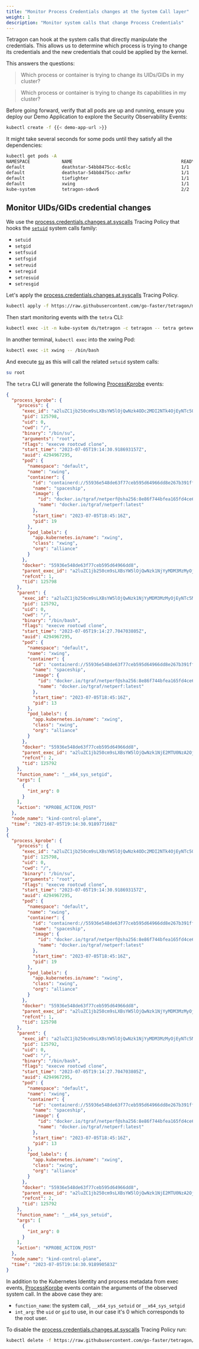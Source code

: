 ```yaml
---
title: "Monitor Process Credentials changes at the System Call layer"
weight: 1
description: "Monitor system calls that change Process Credentials"
---
```


Tetragon can hook at the system calls that directly manipulate the credentials.
This allows us to determine which process is trying to change its credentials
and the new credentials that could be applied by the kernel.

This answers the questions:

> Which process or container is trying to change its UIDs/GIDs in my cluster?

> Which process or container is trying to change its capabilities in my
> cluster?

Before going forward, verify that all pods are up and running, ensure you
deploy our Demo Application to explore the Security Observability Events:

```bash
kubectl create -f {{< demo-app-url >}}
```

It might take several seconds for some pods until they satisfy all the dependencies:

```bash
kubectl get pods -A
NAMESPACE            NAME                                         READY   STATUS    RESTARTS   AGE
default              deathstar-54bb8475cc-6c6lc                   1/1     Running   0          2m54s
default              deathstar-54bb8475cc-zmfkr                   1/1     Running   0          2m54s
default              tiefighter                                   1/1     Running   0          2m54s
default              xwing                                        1/1     Running   0          2m54s
kube-system          tetragon-sdwv6                               2/2     Running   0          27m
```

## Monitor UIDs/GIDs credential changes

We use the
[process.credentials.changes.at.syscalls](https://raw.githubusercontent.com/go-faster/tetragon/main/examples/tracingpolicy/process-credentials/process.credentials.changes.at.syscalls.yaml)
Tracing Policy that hooks the
[`setuid`](https://man7.org/linux/man-pages/man2/setuid.2.html) system calls
family:

- `setuid`
- `setgid`
- `setfsuid`
- `setfsgid`
- `setreuid`
- `setregid`
- `setresuid`
- `setresgid`

Let's apply the [process.credentials.changes.at.syscalls](https://raw.githubusercontent.com/go-faster/tetragon/main/examples/tracingpolicy/process-credentials/process.credentials.changes.at.syscalls.yaml) Tracing Policy.

```bash
kubectl apply -f https://raw.githubusercontent.com/go-faster/tetragon/main/examples/tracingpolicy/process-credentials/process.credentials.changes.at.syscalls.yaml
```

Then start monitoring events with the `tetra` CLI:
```bash
kubectl exec -it -n kube-system ds/tetragon -c tetragon -- tetra getevents
```

In another terminal, `kubectl exec` into the xwing Pod:

```bash
kubectl exec -it xwing -- /bin/bash
```

And execute [su](https://en.wikipedia.org/wiki/Su_(Unix)) as this will call the
related `setuid` system calls:

```bash
su root
```

The `tetra` CLI will generate the following [ProcessKprobe](https://tetragon.cilium.io/docs/reference/grpc-api/#processkprobe) events:

```json
{
  "process_kprobe": {
    "process": {
      "exec_id": "a2luZC1jb250cm9sLXBsYW5lOjQwNzk4ODc2MDI2NTk4OjEyNTc5OA==",
      "pid": 125798,
      "uid": 0,
      "cwd": "/",
      "binary": "/bin/su",
      "arguments": "root",
      "flags": "execve rootcwd clone",
      "start_time": "2023-07-05T19:14:30.918693157Z",
      "auid": 4294967295,
      "pod": {
        "namespace": "default",
        "name": "xwing",
        "container": {
          "id": "containerd://55936e548de63f77ceb595d64966dd8e267b391ff0ef63b26c17eb8c2f6510be",
          "name": "spaceship",
          "image": {
            "id": "docker.io/tgraf/netperf@sha256:8e86f744bfea165fd4ce68caa05abc96500f40130b857773186401926af7e9e6",
            "name": "docker.io/tgraf/netperf:latest"
          },
          "start_time": "2023-07-05T18:45:16Z",
          "pid": 19
        },
        "pod_labels": {
          "app.kubernetes.io/name": "xwing",
          "class": "xwing",
          "org": "alliance"
        }
      },
      "docker": "55936e548de63f77ceb595d64966dd8",
      "parent_exec_id": "a2luZC1jb250cm9sLXBsYW5lOjQwNzk1NjYyMDM3MzMyOjEyNTc5Mg==",
      "refcnt": 1,
      "tid": 125798
    },
    "parent": {
      "exec_id": "a2luZC1jb250cm9sLXBsYW5lOjQwNzk1NjYyMDM3MzMyOjEyNTc5Mg==",
      "pid": 125792,
      "uid": 0,
      "cwd": "/",
      "binary": "/bin/bash",
      "flags": "execve rootcwd clone",
      "start_time": "2023-07-05T19:14:27.704703805Z",
      "auid": 4294967295,
      "pod": {
        "namespace": "default",
        "name": "xwing",
        "container": {
          "id": "containerd://55936e548de63f77ceb595d64966dd8e267b391ff0ef63b26c17eb8c2f6510be",
          "name": "spaceship",
          "image": {
            "id": "docker.io/tgraf/netperf@sha256:8e86f744bfea165fd4ce68caa05abc96500f40130b857773186401926af7e9e6",
            "name": "docker.io/tgraf/netperf:latest"
          },
          "start_time": "2023-07-05T18:45:16Z",
          "pid": 13
        },
        "pod_labels": {
          "app.kubernetes.io/name": "xwing",
          "class": "xwing",
          "org": "alliance"
        }
      },
      "docker": "55936e548de63f77ceb595d64966dd8",
      "parent_exec_id": "a2luZC1jb250cm9sLXBsYW5lOjQwNzk1NjE2MTU0NzA2OjEyNTc4Mw==",
      "refcnt": 2,
      "tid": 125792
    },
    "function_name": "__x64_sys_setgid",
    "args": [
      {
        "int_arg": 0
      }
    ],
    "action": "KPROBE_ACTION_POST"
  },
  "node_name": "kind-control-plane",
  "time": "2023-07-05T19:14:30.918977160Z"
}
{
  "process_kprobe": {
    "process": {
      "exec_id": "a2luZC1jb250cm9sLXBsYW5lOjQwNzk4ODc2MDI2NTk4OjEyNTc5OA==",
      "pid": 125798,
      "uid": 0,
      "cwd": "/",
      "binary": "/bin/su",
      "arguments": "root",
      "flags": "execve rootcwd clone",
      "start_time": "2023-07-05T19:14:30.918693157Z",
      "auid": 4294967295,
      "pod": {
        "namespace": "default",
        "name": "xwing",
        "container": {
          "id": "containerd://55936e548de63f77ceb595d64966dd8e267b391ff0ef63b26c17eb8c2f6510be",
          "name": "spaceship",
          "image": {
            "id": "docker.io/tgraf/netperf@sha256:8e86f744bfea165fd4ce68caa05abc96500f40130b857773186401926af7e9e6",
            "name": "docker.io/tgraf/netperf:latest"
          },
          "start_time": "2023-07-05T18:45:16Z",
          "pid": 19
        },
        "pod_labels": {
          "app.kubernetes.io/name": "xwing",
          "class": "xwing",
          "org": "alliance"
        }
      },
      "docker": "55936e548de63f77ceb595d64966dd8",
      "parent_exec_id": "a2luZC1jb250cm9sLXBsYW5lOjQwNzk1NjYyMDM3MzMyOjEyNTc5Mg==",
      "refcnt": 1,
      "tid": 125798
    },
    "parent": {
      "exec_id": "a2luZC1jb250cm9sLXBsYW5lOjQwNzk1NjYyMDM3MzMyOjEyNTc5Mg==",
      "pid": 125792,
      "uid": 0,
      "cwd": "/",
      "binary": "/bin/bash",
      "flags": "execve rootcwd clone",
      "start_time": "2023-07-05T19:14:27.704703805Z",
      "auid": 4294967295,
      "pod": {
        "namespace": "default",
        "name": "xwing",
        "container": {
          "id": "containerd://55936e548de63f77ceb595d64966dd8e267b391ff0ef63b26c17eb8c2f6510be",
          "name": "spaceship",
          "image": {
            "id": "docker.io/tgraf/netperf@sha256:8e86f744bfea165fd4ce68caa05abc96500f40130b857773186401926af7e9e6",
            "name": "docker.io/tgraf/netperf:latest"
          },
          "start_time": "2023-07-05T18:45:16Z",
          "pid": 13
        },
        "pod_labels": {
          "app.kubernetes.io/name": "xwing",
          "class": "xwing",
          "org": "alliance"
        }
      },
      "docker": "55936e548de63f77ceb595d64966dd8",
      "parent_exec_id": "a2luZC1jb250cm9sLXBsYW5lOjQwNzk1NjE2MTU0NzA2OjEyNTc4Mw==",
      "refcnt": 2,
      "tid": 125792
    },
    "function_name": "__x64_sys_setuid",
    "args": [
      {
        "int_arg": 0
      }
    ],
    "action": "KPROBE_ACTION_POST"
  },
  "node_name": "kind-control-plane",
  "time": "2023-07-05T19:14:30.918990583Z"
}
```

In addition to the Kubernetes Identity and process metadata from exec events,
[ProcessKprobe](https://tetragon.cilium.io/docs/reference/grpc-api/#processkprobe)
events contain the arguments of the observed system call. In the above case
they are:

- `function_name`: the system call, `__x64_sys_setuid` or
  `__x64_sys_setgid`
- `int_arg`: the `uid` or `gid` to use, in our case it's 0 which corresponds to
  the root user.


To disable the [process.credentials.changes.at.syscalls](https://raw.githubusercontent.com/go-faster/tetragon/main/examples/tracingpolicy/process-credentials/process.credentials.changes.at.syscalls.yaml) Tracing Policy run:

```bash
kubectl delete -f https://raw.githubusercontent.com/go-faster/tetragon/main/examples/tracingpolicy/process-credentials/process.credentials.changes.at.syscalls.yaml
```

